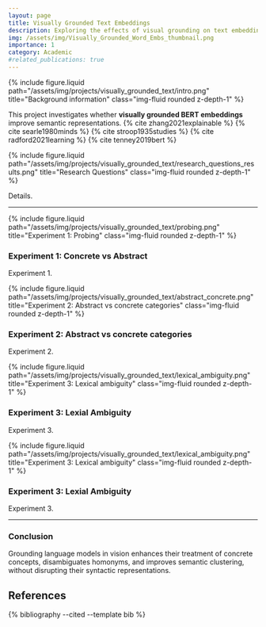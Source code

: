 ```yaml
---
layout: page
title: Visually Grounded Text Embeddings
description: Exploring the effects of visual grounding on text embeddings. More info coming soon! :)
img: /assets/img/Visually_Grounded_Word_Embs_thumbnail.png
importance: 1
category: Academic
#related_publications: true
---
```


<!-- Intro -->
<div class="row align-items-center my-4">
  <div class="col-md-6">
    {% include figure.liquid path="/assets/img/projects/visually_grounded_text/intro.png" title="Background information" class="img-fluid rounded z-depth-1" %}
  </div>
  <div class="col-md-6">
    <p>
      This project investigates whether <strong>visually grounded BERT embeddings</strong> improve semantic representations. {% cite zhang2021explainable %} {% cite searle1980minds %} {% cite stroop1935studies %} {% cite radford2021learning %} {% cite tenney2019bert %}
    </p>
  </div>
</div>

<!-- RQs and results -->
<div class="row align-items-center my-4">
  <div class="col-md-6">
    {% include figure.liquid path="/assets/img/projects/visually_grounded_text/research_questions_results.png" title="Research Questions" class="img-fluid rounded z-depth-1" %}
  </div>
  <div class="col-md-6">
    <p>
      Details.
    </p>
  </div>
</div>

---

<!-- Experiment 1 -->
<div class="row align-items-center my-4">
  <div class="col-md-6 order-md-2">
    {% include figure.liquid path="/assets/img/projects/visually_grounded_text/probing.png" title="Experiment 1: Probing" class="img-fluid rounded z-depth-1" %}
  </div>
  <div class="col-md-6 order-md-1">
    <h3>Experiment 1: Concrete vs Abstract</h3>
    <p>
      Experiment 1.
    </p>
  </div>
</div>

<!-- Experiment 2 -->
<div class="row align-items-center my-4">
  <div class="col-md-6">
    {% include figure.liquid path="/assets/img/projects/visually_grounded_text/abstract_concrete.png" title="Experiment 2: Abstract vs concrete categories" class="img-fluid rounded z-depth-1" %}
  </div>
  <div class="col-md-6">
    <h3>Experiment 2: Abstract vs concrete categories</h3>
    <p>
      Experiment 2.
    </p>
  </div>
</div>

<!-- Experiment 3 -->
<div class="row align-items-center my-4">
  <div class="col-md-6 order-md-2">
    {% include figure.liquid path="/assets/img/projects/visually_grounded_text/lexical_ambiguity.png" title="Experiment 3: Lexical ambiguity" class="img-fluid rounded z-depth-1" %}
  </div>
  <div class="col-md-6 order-md-1">
    <h3>Experiment 3: Lexial Ambiguity</h3>
    <p>
      Experiment 3.
    </p>
  </div>
</div>

<!-- Experiment 4 -->
<div class="row align-items-center my-4">
  <div class="col-md-6 order-md-2">
    {% include figure.liquid path="/assets/img/projects/visually_grounded_text/lexical_ambiguity.png" title="Experiment 3: Lexical ambiguity" class="img-fluid rounded z-depth-1" %}
  </div>
  <div class="col-md-6 order-md-1">
    <h3>Experiment 3: Lexial Ambiguity</h3>
    <p>
      Experiment 3.
    </p>
  </div>
</div>

---

<!-- Conclusion -->
<div class="row my-4">
  <div class="col">
    <h3>Conclusion</h3>
    <p>
      Grounding language models in vision enhances their treatment of concrete 
      concepts, disambiguates homonyms, and improves semantic clustering, 
      without disrupting their syntactic representations.
    </p>
  </div>
</div>

## References
{% bibliography --cited --template bib %}